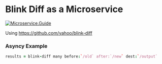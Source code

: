 # Blink Diff as a Microservice

[![Microservice.Guide](https://img.shields.io/badge/Microservice.Guide-ready-brightgreen.svg?style=for-the-badge)](https://microservice.guide)

Using https://github.com/yahoo/blink-diff

### Asyncy Example

```coffeescript
results = blink-diff many before:`/old` after:`/new` dest:`/output`
```
